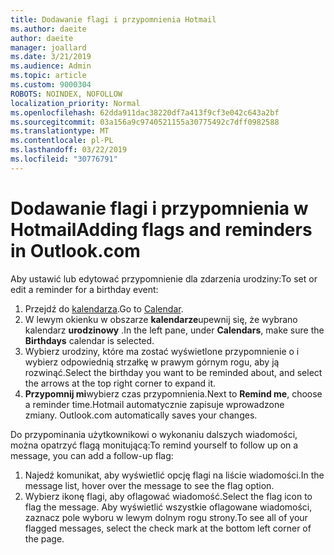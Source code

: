 ```yaml
---
title: Dodawanie flagi i przypomnienia Hotmail
ms.author: daeite
author: daeite
manager: joallard
ms.date: 3/21/2019
ms.audience: Admin
ms.topic: article
ms.custom: 9000304
ROBOTS: NOINDEX, NOFOLLOW
localization_priority: Normal
ms.openlocfilehash: 62dda911dac38220df7a413f9cf3e042c643a2bf
ms.sourcegitcommit: 03a156a9c9740521155a30775492c7dff0982588
ms.translationtype: MT
ms.contentlocale: pl-PL
ms.lasthandoff: 03/22/2019
ms.locfileid: "30776791"
---
```

# <a name="adding-flags-and-reminders-in-outlookcom"></a><span data-ttu-id="66548-102">Dodawanie flagi i przypomnienia w Hotmail</span><span class="sxs-lookup"><span data-stu-id="66548-102">Adding flags and reminders in Outlook.com</span></span>

<span data-ttu-id="66548-103">Aby ustawić lub edytować przypomnienie dla zdarzenia urodziny:</span><span class="sxs-lookup"><span data-stu-id="66548-103">To set or edit a reminder for a birthday event:</span></span>

1. <span data-ttu-id="66548-104">Przejdź do [kalendarza](https://outlook.live.com/calendar/).</span><span class="sxs-lookup"><span data-stu-id="66548-104">Go to [Calendar](https://outlook.live.com/calendar/).</span></span>
1. <span data-ttu-id="66548-105">W lewym okienku w obszarze **kalendarze**upewnij się, że wybrano kalendarz **urodzinowy** .</span><span class="sxs-lookup"><span data-stu-id="66548-105">In the left pane, under **Calendars**, make sure the **Birthdays** calendar is selected.</span></span>
1. <span data-ttu-id="66548-106">Wybierz urodziny, które ma zostać wyświetlone przypomnienie o i wybierz odpowiednią strzałkę w prawym górnym rogu, aby ją rozwinąć.</span><span class="sxs-lookup"><span data-stu-id="66548-106">Select the birthday you want to be reminded about, and select the arrows at the top right corner to expand it.</span></span>
1. <span data-ttu-id="66548-107">**Przypomnij mi**wybierz czas przypomnienia.</span><span class="sxs-lookup"><span data-stu-id="66548-107">Next to **Remind me**, choose a reminder time.</span></span><span data-ttu-id="66548-108">Hotmail automatycznie zapisuje wprowadzone zmiany.</span><span class="sxs-lookup"><span data-stu-id="66548-108"> Outlook.com automatically saves your changes.</span></span>

<span data-ttu-id="66548-109">Do przypominania użytkownikowi o wykonaniu dalszych wiadomości, można opatrzyć flagą monitującą:</span><span class="sxs-lookup"><span data-stu-id="66548-109">To remind yourself to follow up on a message, you can add a follow-up flag:</span></span>

1. <span data-ttu-id="66548-110">Najedź komunikat, aby wyświetlić opcję flagi na liście wiadomości.</span><span class="sxs-lookup"><span data-stu-id="66548-110">In the message list, hover over the message to see the flag option.</span></span>
1. <span data-ttu-id="66548-111">Wybierz ikonę flagi, aby oflagować wiadomość.</span><span class="sxs-lookup"><span data-stu-id="66548-111">Select the flag icon to flag the message.</span></span> <span data-ttu-id="66548-112">Aby wyświetlić wszystkie oflagowane wiadomości, zaznacz pole wyboru w lewym dolnym rogu strony.</span><span class="sxs-lookup"><span data-stu-id="66548-112">To see all of your flagged messages, select the check mark at the bottom left corner of the page.</span></span>